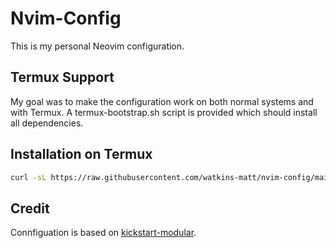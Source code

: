 # Nvim-Config

This is my personal Neovim configuration.

## Termux Support

My goal was to make the configuration work on both normal
systems and with Termux. A termux-bootstrap.sh script is
provided which should install all dependencies.

## Installation on Termux

```bash
curl -sL https://raw.githubusercontent.com/watkins-matt/nvim-config/main/termux-bootstrap.sh | bash
```

## Credit

Connfiguation is based on [kickstart-modular](https://github.com/dam9000/kickstart-modular.nvim).
